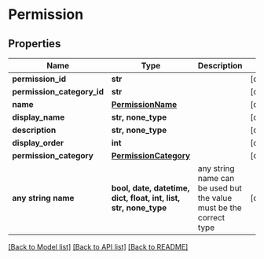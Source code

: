 # Permission


## Properties
Name | Type | Description | Notes
------------ | ------------- | ------------- | -------------
**permission_id** | **str** |  | [optional] 
**permission_category_id** | **str** |  | [optional] 
**name** | [**PermissionName**](PermissionName.md) |  | [optional] 
**display_name** | **str, none_type** |  | [optional] 
**description** | **str, none_type** |  | [optional] 
**display_order** | **int** |  | [optional] 
**permission_category** | [**PermissionCategory**](PermissionCategory.md) |  | [optional] 
**any string name** | **bool, date, datetime, dict, float, int, list, str, none_type** | any string name can be used but the value must be the correct type | [optional]

[[Back to Model list]](../README.md#documentation-for-models) [[Back to API list]](../README.md#documentation-for-api-endpoints) [[Back to README]](../README.md)


